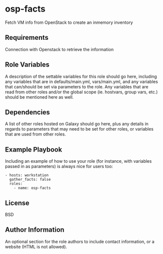 osp-facts
=========

Fetch VM info from OpenStack to create an inmemory inventory

Requirements
------------
Connection with Openstack to retrieve the information


Role Variables
--------------

A description of the settable variables for this role should go here, including any variables that are in defaults/main.yml, vars/main.yml, and any variables that can/should be set via parameters to the role. Any variables that are read from other roles and/or the global scope (ie. hostvars, group vars, etc.) should be mentioned here as well.

Dependencies
------------

A list of other roles hosted on Galaxy should go here, plus any details in regards to parameters that may need to be set for other roles, or variables that are used from other roles.

Example Playbook
----------------

Including an example of how to use your role (for instance, with variables passed in as parameters) is always nice for users too:

    - hosts: workstation
      gather_facts: false
      roles:
        - name: osp-facts

License
-------

BSD

Author Information
------------------

An optional section for the role authors to include contact information, or a website (HTML is not allowed).
